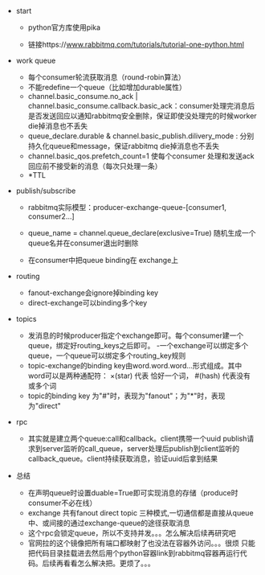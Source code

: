 -  start
    - python官方库使用pika

    - 链接https://www.rabbitmq.com/tutorials/tutorial-one-python.html
- work queue

    - 每个consumer轮流获取消息（round-robin算法）
    - 不能redefine一个queue（比如增加durable属性）
    - channel.basic_consume.no_ack | channel.basic_consume.callback.basic_ack：consumer处理完消息后是否发送回应以通知rabbitmq安全删除，保证即使没处理完的时候worker die掉消息也不丢失
    - queue_declare.durable & channel.basic_publish.dilivery_mode : 分别持久化queue和message，保证rabbitmq die掉消息也不丢失
    - channel.basic_qos.prefetch_count=1 使每个consumer 处理和发送ack回应前不接受新的消息（每次只处理一条）
    - *TTL
-  publish/subscribe
    - rabbitmq实际模型：producer-exchange-queue-[consumer1, consumer2...]
    - queue_name  = channel.queue_declare(exclusive=True) 随机生成一个queue名并在consumer退出时删除

    - 在consumer中把queue binding在 exchange上
- routing
    - fanout-exchange会ignore掉binding key
    - direct-exchange可以binding多个key
- topics
    - 发消息的时候producer指定个exchange即可。每个consumer建一个queue，绑定好routing_keys之后即可。
        -一个exchange可以绑定多个queue，一个queue可以绑定多个routing_key规则
    - topic-exchange的binding key由word.word.word...形式组成。其中word可以是两种通配符： ×(star) 代表 恰好一个词， #(hash) 代表没有或多个词
    - topic的binding key 为"#"时，表现为"fanout"；为"*"时，表现为"direct"
- rpc
    - 其实就是建立两个queue:call和callback。client携带一个uuid publish请求到server监听的call_queue，server处理后publish到client监听的callback_queue。client持续获取消息，验证uuid后拿到结果

- 总结
    - 在声明queue时设置duable=True即可实现消息的存储（produce时consumer不必在线）
    - exchange 共有fanout direct topic 三种模式,一切通信都是直接从queue中、或间接的通过exchange-queue的途径获取消息
    - 这个rpc会锁定queue，所以不支持并发。。。怎么解决后续再研究吧
    - 官网拉的这个镜像把所有端口都映射了也没法在容器外访问。。。很烦 只能把代码目录挂载进去然后用个python容器link到rabbitmq容器再运行代码。后续再看看怎么解决把。更烦了。。。
